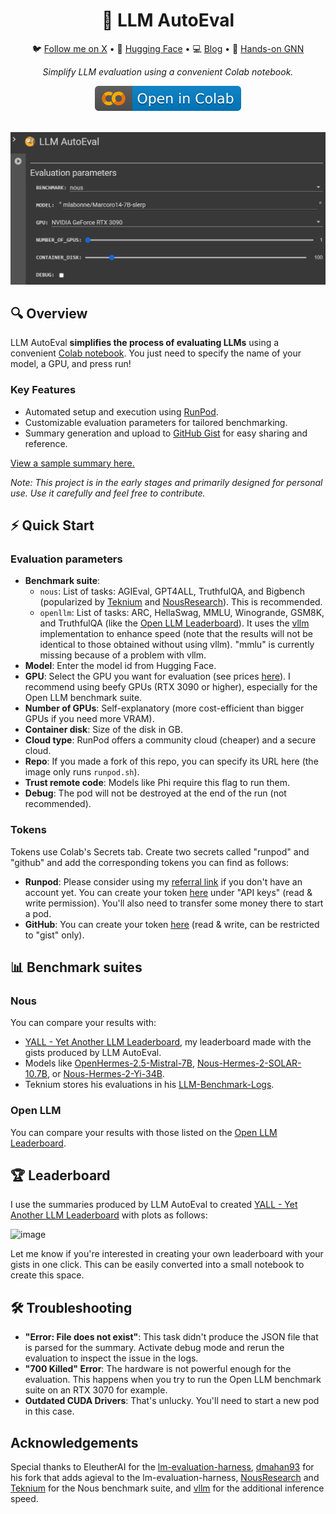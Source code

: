 <div align="center">
  <h1>🧐 LLM AutoEval</h1>
  <p>
    🐦 <a href="https://twitter.com/maximelabonne">Follow me on X</a> • 
    🤗 <a href="https://huggingface.co/mlabonne">Hugging Face</a> • 
    💻 <a href="https://mlabonne.github.io/blog">Blog</a> • 
    📙 <a href="https://github.com/PacktPublishing/Hands-On-Graph-Neural-Networks-Using-Python">Hands-on GNN</a>
  </p>
   <p><em>Simplify LLM evaluation using a convenient Colab notebook.</em></p>
   <a href="https://colab.research.google.com/drive/1Igs3WZuXAIv9X0vwqiE90QlEPys8e8Oa?usp=sharing"><img src="img/colab.svg" alt="Open In Colab"></a></center>
</div>
<br/>

<p align="center">
<img src='img/llmautoeval.png'>
</p>

## 🔍 Overview

LLM AutoEval **simplifies the process of evaluating LLMs** using a convenient [Colab notebook](https://colab.research.google.com/drive/164LsJ5mfCaaBrWhP6eHWJyy9jRmaJZ7l?usp=sharing). You just need to specify the name of your model, a GPU, and press run!

### Key Features

* Automated setup and execution using [RunPod](https://runpod.io?ref=9nvk2srl).
* Customizable evaluation parameters for tailored benchmarking.
* Summary generation and upload to [GitHub Gist](https://gist.github.com/) for easy sharing and reference.

[View a sample summary here.](https://gist.github.com/burtenshaw/f142c5e52187fe50ab8df9be0687944c)

*Note: This project is in the early stages and primarily designed for personal use. Use it carefully and feel free to contribute.*

## ⚡ Quick Start

### Evaluation parameters

* **Benchmark suite**: 
    * `nous`: List of tasks: AGIEval, GPT4ALL, TruthfulQA, and Bigbench (popularized by [Teknium](https://github.com/teknium1) and [NousResearch](https://github.com/NousResearch)). This is recommended.
    * `openllm`: List of tasks: ARC, HellaSwag, MMLU, Winogrande, GSM8K, and TruthfulQA (like the [Open LLM Leaderboard](https://huggingface.co/spaces/HuggingFaceH4/open_llm_leaderboard)). It uses the [vllm](https://docs.vllm.ai/) implementation to enhance speed (note that the results will not be identical to those obtained without using vllm). "mmlu" is currently missing because of a problem with vllm.
* **Model**: Enter the model id from Hugging Face.
* **GPU**: Select the GPU you want for evaluation (see prices [here](https://www.runpod.io/console/gpu-cloud)). I recommend using beefy GPUs (RTX 3090 or higher), especially for the Open LLM benchmark suite.
* **Number of GPUs**: Self-explanatory (more cost-efficient than bigger GPUs if you need more VRAM).
* **Container disk**: Size of the disk in GB.
* **Cloud type**: RunPod offers a community cloud (cheaper) and a secure cloud.
* **Repo**: If you made a fork of this repo, you can specify its URL here (the image only runs `runpod.sh`).
* **Trust remote code**: Models like Phi require this flag to run them.
* **Debug**: The pod will not be destroyed at the end of the run (not recommended).

### Tokens

Tokens use Colab's Secrets tab. Create two secrets called "runpod" and "github" and add the corresponding tokens you can find as follows:

* **Runpod**: Please consider using my [referral link](https://runpod.io?ref=9nvk2srl) if you don't have an account yet. You can create your token [here](https://www.runpod.io/console/user/settings) under "API keys" (read & write permission). You'll also need to transfer some money there to start a pod.
* **GitHub**: You can create your token [here](https://github.com/settings/tokens) (read & write, can be restricted to "gist" only).

## 📊 Benchmark suites

### Nous

You can compare your results with:
* [YALL - Yet Another LLM Leaderboard](https://huggingface.co/spaces/mlabonne/Yet_Another_LLM_Leaderboard), my leaderboard made with the gists produced by LLM AutoEval.
* Models like [OpenHermes-2.5-Mistral-7B](https://huggingface.co/teknium/OpenHermes-2.5-Mistral-7B#benchmark-results), [Nous-Hermes-2-SOLAR-10.7B](https://huggingface.co/NousResearch/Nous-Hermes-2-SOLAR-10.7B), or [Nous-Hermes-2-Yi-34B](https://huggingface.co/NousResearch/Nous-Hermes-2-Yi-34B). 
* Teknium stores his evaluations in his [LLM-Benchmark-Logs](https://github.com/teknium1/LLM-Benchmark-Logs).

### Open LLM

You can compare your results with those listed on the [Open LLM Leaderboard](https://huggingface.co/spaces/HuggingFaceH4/open_llm_leaderboard).

## 🏆 Leaderboard

I use the summaries produced by LLM AutoEval to created [YALL - Yet Another LLM Leaderboard](https://huggingface.co/spaces/mlabonne/Yet_Another_LLM_Leaderboard) with plots as follows:

![image](https://github.com/mlabonne/llm-autoeval/assets/81252890/a9a7e24a-ee29-4c8f-b587-4549d16bf142)

Let me know if you're interested in creating your own leaderboard with your gists in one click. This can be easily converted into a small notebook to create this space.

## 🛠️ Troubleshooting

* **"Error: File does not exist"**: This task didn't produce the JSON file that is parsed for the summary. Activate debug mode and rerun the evaluation to inspect the issue in the logs.
* **"700 Killed" Error**: The hardware is not powerful enough for the evaluation. This happens when you try to run the Open LLM benchmark suite on an RTX 3070 for example.
* **Outdated CUDA Drivers**: That's unlucky. You'll need to start a new pod in this case.

## Acknowledgements

Special thanks to EleutherAI for the [lm-evaluation-harness](https://github.com/EleutherAI/lm-evaluation-harness), [dmahan93](https://github.com/dmahan93) for his fork that adds agieval to the lm-evaluation-harness, [NousResearch](https://github.com/NousResearch) and [Teknium](https://github.com/teknium1) for the Nous benchmark suite, and 
[vllm](https://docs.vllm.ai/) for the additional inference speed. 
